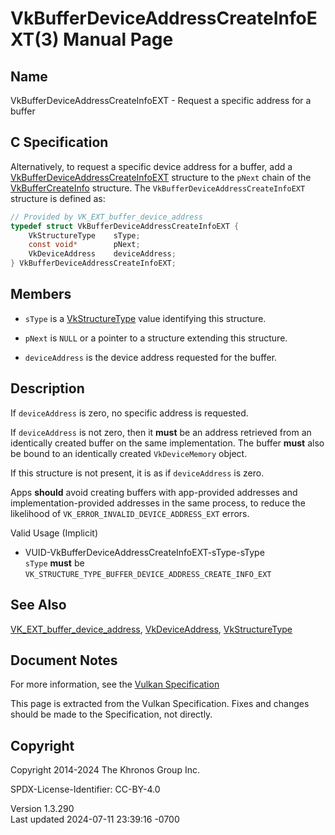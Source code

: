 # VkBufferDeviceAddressCreateInfoEXT(3) Manual Page

## Name

VkBufferDeviceAddressCreateInfoEXT - Request a specific address for a
buffer



## <a href="#_c_specification" class="anchor"></a>C Specification

Alternatively, to request a specific device address for a buffer, add a
[VkBufferDeviceAddressCreateInfoEXT](https://registry.khronos.org/vulkan/specs/1.3-extensions/man/html/VkBufferDeviceAddressCreateInfoEXT.html)
structure to the `pNext` chain of the
[VkBufferCreateInfo](https://registry.khronos.org/vulkan/specs/1.3-extensions/man/html/VkBufferCreateInfo.html) structure. The
`VkBufferDeviceAddressCreateInfoEXT` structure is defined as:

``` c
// Provided by VK_EXT_buffer_device_address
typedef struct VkBufferDeviceAddressCreateInfoEXT {
    VkStructureType    sType;
    const void*        pNext;
    VkDeviceAddress    deviceAddress;
} VkBufferDeviceAddressCreateInfoEXT;
```

## <a href="#_members" class="anchor"></a>Members

- `sType` is a [VkStructureType](https://registry.khronos.org/vulkan/specs/1.3-extensions/man/html/VkStructureType.html) value identifying
  this structure.

- `pNext` is `NULL` or a pointer to a structure extending this
  structure.

- `deviceAddress` is the device address requested for the buffer.

## <a href="#_description" class="anchor"></a>Description

If `deviceAddress` is zero, no specific address is requested.

If `deviceAddress` is not zero, then it **must** be an address retrieved
from an identically created buffer on the same implementation. The
buffer **must** also be bound to an identically created `VkDeviceMemory`
object.

If this structure is not present, it is as if `deviceAddress` is zero.

Apps **should** avoid creating buffers with app-provided addresses and
implementation-provided addresses in the same process, to reduce the
likelihood of `VK_ERROR_INVALID_DEVICE_ADDRESS_EXT` errors.

Valid Usage (Implicit)

- <a href="#VUID-VkBufferDeviceAddressCreateInfoEXT-sType-sType"
  id="VUID-VkBufferDeviceAddressCreateInfoEXT-sType-sType"></a>
  VUID-VkBufferDeviceAddressCreateInfoEXT-sType-sType  
  `sType` **must** be
  `VK_STRUCTURE_TYPE_BUFFER_DEVICE_ADDRESS_CREATE_INFO_EXT`

## <a href="#_see_also" class="anchor"></a>See Also

[VK_EXT_buffer_device_address](https://registry.khronos.org/vulkan/specs/1.3-extensions/man/html/VK_EXT_buffer_device_address.html),
[VkDeviceAddress](https://registry.khronos.org/vulkan/specs/1.3-extensions/man/html/VkDeviceAddress.html),
[VkStructureType](https://registry.khronos.org/vulkan/specs/1.3-extensions/man/html/VkStructureType.html)

## <a href="#_document_notes" class="anchor"></a>Document Notes

For more information, see the <a
href="https://registry.khronos.org/vulkan/specs/1.3-extensions/html/vkspec.html#VkBufferDeviceAddressCreateInfoEXT"
target="_blank" rel="noopener">Vulkan Specification</a>

This page is extracted from the Vulkan Specification. Fixes and changes
should be made to the Specification, not directly.

## <a href="#_copyright" class="anchor"></a>Copyright

Copyright 2014-2024 The Khronos Group Inc.

SPDX-License-Identifier: CC-BY-4.0

Version 1.3.290  
Last updated 2024-07-11 23:39:16 -0700
